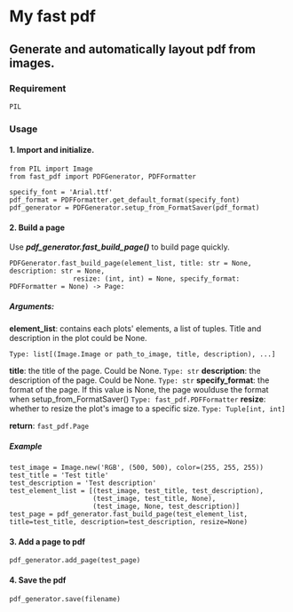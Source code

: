 # My fast pdf

## Generate and automatically layout pdf from images.

### Requirement

`PIL`

### Usage

#### 1. Import and initialize.

    from PIL import Image
    from fast_pdf import PDFGenerator, PDFFormatter

    specify_font = 'Arial.ttf'
    pdf_format = PDFFormatter.get_default_format(specify_font)
    pdf_generator = PDFGenerator.setup_from_FormatSaver(pdf_format)

#### 2. Build a page

Use ***pdf_generator.fast_build_page()*** to build page quickly.

    PDFGenerator.fast_build_page(element_list, title: str = None, description: str = None,
                    resize: (int, int) = None, specify_format: PDFFormatter = None) -> Page:

##### Arguments:

**element_list**: contains each plots' elements, a list of tuples. Title and description in the plot could be None.

`Type: list[(Image.Image or path_to_image, title, description), ...]`

**title**: the title of the page. Could be None. `Type: str`
**description**: the description of the page. Could be None. `Type: str`
**specify_format**: the format of the page. If this value is None, the page woulduse the format when setup_from_FormatSaver()
`Type: fast_pdf.PDFFormatter`
**resize**: whether to resize the plot's image to a specific size.
`Type: Tuple[int, int]`

**return**: `fast_pdf.Page`

##### Example

    test_image = Image.new('RGB', (500, 500), color=(255, 255, 255))
    test_title = 'Test title'
    test_description = 'Test description'
    test_element_list = [(test_image, test_title, test_description),
                         (test_image, test_title, None),
                         (test_image, None, test_description)]
    test_page = pdf_generator.fast_build_page(test_element_list, title=test_title, description=test_description, resize=None)

#### 3. Add a page to pdf

    pdf_generator.add_page(test_page)

#### 4. Save the pdf

    pdf_generator.save(filename)
